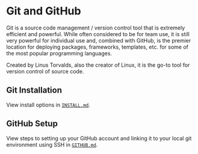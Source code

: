 # Git and GitHub

Git is a source code management / version control tool that is extremely
efficient and powerful. While often considered to be for team use, it is still
very powerful for individual use and, combined with GitHub, is the premier
location for deploying packages, frameworks, templates, etc. for some of the
most popular programming languages.

Created by Linus Torvalds, also the creator of Linux, it is the go-to tool for
version control of source code.

## Git Installation

View install options in [`INSTALL.md`](./INSTALL.md).

## GitHub Setup

View steps to setting up your GitHub account and linking it to your local git
environment using SSH in [`GITHUB.md`](./GITHUB.md).
